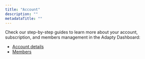 ```yaml
---
title: "Account"
description: ""
metadataTitle: ""
---
```


Check our step-by-step guides to learn more about your account, subscription, and members management in the Adapty Dashboard:

- [Account details](https://docs.adapty.io/docs/account) 
- [Members](https://docs.adapty.io/docs/members-settings)